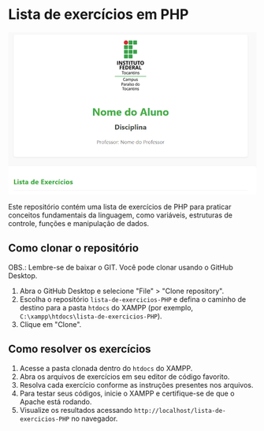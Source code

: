 # Lista de exercícios em PHP

![Lista de Exercícios em PHP](./imagem.png)

Este repositório contém uma lista de exercícios de PHP para praticar conceitos fundamentais da linguagem, como variáveis, estruturas de controle, funções e manipulação de dados.

## Como clonar o repositório

OBS.: Lembre-se de baixar o GIT. Você pode clonar usando o GitHub Desktop.

1. Abra o GitHub Desktop e selecione "File" > "Clone repository".
2. Escolha o repositório `lista-de-exercicios-PHP` e defina o caminho de destino para a pasta `htdocs` do XAMPP (por exemplo, `C:\xampp\htdocs\lista-de-exercicios-PHP`).
3. Clique em "Clone".

## Como resolver os exercícios

1. Acesse a pasta clonada dentro do `htdocs` do XAMPP.
2. Abra os arquivos de exercícios em seu editor de código favorito.
3. Resolva cada exercício conforme as instruções presentes nos arquivos.
4. Para testar seus códigos, inicie o XAMPP e certifique-se de que o Apache está rodando.
5. Visualize os resultados acessando `http://localhost/lista-de-exercicios-PHP` no navegador.

